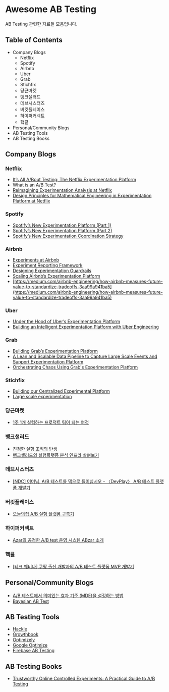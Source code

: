 # Awesome AB Testing

AB Testing 관련한 자료들 모음입니다. 


## Table of Contents

- Company Blogs
    - Netflix
    - Spotify
    - Airbnb
    - Uber
    - Grab
    - Stichfix
    - 당근마켓
    - 뱅크샐러드
    - 데브시스터즈
    - 버킷플레이스
    - 하이퍼커넥트
    - 핵클
- Personal/Community Blogs
- AB Testing Tools
- AB Testing Books



## Company Blogs

### Netflix
- [It’s All A/Bout Testing: The Netflix Experimentation Platform](https://netflixtechblog.com/its-all-a-bout-testing-the-netflix-experimentation-platform-4e1ca458c15)
- [What is an A/B Test?](https://netflixtechblog.com/what-is-an-a-b-test-b08cc1b57962)
- [Reimagining Experimentation Analysis at Netflix](https://netflixtechblog.com/reimagining-experimentation-analysis-at-netflix-71356393af21)
- [Design Principles for Mathematical Engineering in Experimentation Platform at Netflix](https://netflixtechblog.com/design-principles-for-mathematical-engineering-in-experimentation-platform-15b3ea143b1f)

### Spotify
- [Spotify’s New Experimentation Platform (Part 1)](https://engineering.atspotify.com/2020/10/spotifys-new-experimentation-platform-part-1/)
- [Spotify’s New Experimentation Platform (Part 2)](https://engineering.atspotify.com/2020/11/spotifys-new-experimentation-platform-part-2/)
- [Spotify’s New Experimentation Coordination Strategy](https://engineering.atspotify.com/2021/03/spotifys-new-experimentation-coordination-strategy/)

### Airbnb
- [Experiments at Airbnb](https://medium.com/airbnb-engineering/experiments-at-airbnb-e2db3abf39e7)
- [Experiment Reporting Framework](https://medium.com/airbnb-engineering/experiment-reporting-framework-4e3fcd29e6c0)
- [Designing Experimentation Guardrails](https://medium.com/airbnb-engineering/designing-experimentation-guardrails-ed6a976ec669)
- [Scaling Airbnb’s Experimentation Platform](https://medium.com/airbnb-engineering/https-medium-com-jonathan-parks-scaling-erf-23fd17c91166)
- [https://medium.com/airbnb-engineering/how-airbnb-measures-future-value-to-standardize-tradeoffs-3aa99a941ba5](https://medium.com/airbnb-engineering/how-airbnb-measures-future-value-to-standardize-tradeoffs-3aa99a941ba5)

### Uber
- [Under the Hood of Uber’s Experimentation Platform](https://eng.uber.com/xp/)
- [Building an Intelligent Experimentation Platform with Uber Engineering](https://eng.uber.com/experimentation-platform/)

### Grab
- [Building Grab’s Experimentation Platform](https://engineering.grab.com/building-grab-s-experimentation-platform)
- [A Lean and Scalable Data Pipeline to Capture Large Scale Events and Support Experimentation Platform](https://engineering.grab.com/experimentation-platform-data-pipeline)
- [Orchestrating Chaos Using Grab's Experimentation Platform](https://engineering.grab.com/chaos-engineering)

### Stichfix
- [Building our Centralized Experimental Platform](https://multithreaded.stitchfix.com/blog/2019/07/30/building-centralized-experimental-platform/)
- [Large scale experimentation](https://multithreaded.stitchfix.com/blog/2020/07/07/large-scale-experimentation/)

### 당근마켓
- [1주 1개 실험하는 프로덕트 팀이 되는 여정](https://medium.com/daangn/1%EC%A3%BC-1%EA%B0%9C-%EC%8B%A4%ED%97%98%ED%95%98%EB%8A%94-%ED%94%84%EB%A1%9C%EB%8D%95%ED%8A%B8-%ED%8C%80%EC%9D%B4-%EB%90%98%EB%8A%94-%EC%97%AC%EC%A0%95-b8a4c337a8e1)

### 뱅크샐러드
- [진정한 실험 조직의 탄생](https://blog.banksalad.com/tech/birth-of-a-genuine-experiment-organization/)
- [뱅크샐러드의 실험플랫폼 분석 인프라 살펴보기](https://blog.banksalad.com/tech/experiment-platform-analysis-architecture/)

### 데브시스터즈
- [[NDC] 어머님, A/B 테스트를 댁으로 들이십시오 - 〈DevPlay〉 A/B 테스트 플랫폼 개발기](https://www.youtube.com/watch?v=iN-pQXQRzjI)

### 버킷플레이스
- [오늘의집 A/B 실험 플랫폼 구축기](https://www.bucketplace.co.kr/post/2021-10-29-%EC%98%A4%EB%8A%98%EC%9D%98%EC%A7%91-a-b-%EC%8B%A4%ED%97%98-%ED%94%8C%EB%9E%AB%ED%8F%BC-%EA%B5%AC%EC%B6%95%EA%B8%B0/)

### 하이퍼커넥트
- [Azar의 공정한 A/B test 운영 시스템 ABzar 소개](https://hyperconnect.github.io/2020/08/26/azar-ab-test.html)

### 핵클
- [[테크 웨비나] 쿠팡 출신 개발자의 A/B 테스트 플랫폼 MVP 개발기](https://www.youtube.com/watch?v=w7JHb60zk9k)


## Personal/Community Blogs

- [A/B 테스트에서 의미있는 효과 기준 (MDE)을 설정하는 방법](https://jhk0530.medium.com/a-b-%ED%85%8C%EC%8A%A4%ED%8A%B8%EC%97%90%EC%84%9C-%EC%9D%98%EB%AF%B8%EC%9E%88%EB%8A%94-%ED%9A%A8%EA%B3%BC-%EA%B8%B0%EC%A4%80-mde-%EC%9D%84-%EC%84%A4%EC%A0%95%ED%95%98%EB%8A%94-%EB%B0%A9%EB%B2%95-63ab65b37cb4)
- [Bayesian AB Test](https://assaeunji.github.io/bayesian/2020-03-02-abtest/)


## AB Testing Tools

- [Hackle](https://hackle.io/ko/)
- [Growthbook](https://github.com/growthbook/growthbook)
- [Optimizely](https://www.optimizely.com/)
- [Google Optimize](https://optimize.google.com/optimize/home/)
- [Firebase AB Testing](https://firebase.google.com/docs/ab-testing?hl=ko)

## AB Testing Books

- [Trustworthy Online Controlled Experiments: A Practical Guide to A/B Testing](http://www.yes24.com/Product/Goods/84756203)